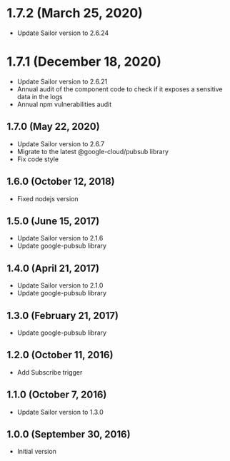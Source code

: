 # 1.7.2 (March 25, 2020)

* Update Sailor version to 2.6.24

# 1.7.1 (December 18, 2020)

* Update Sailor version to 2.6.21
* Annual audit of the component code to check if it exposes a sensitive data in the logs
* Annual npm vulnerabilities audit

## 1.7.0 (May 22, 2020)

* Update Sailor version to 2.6.7
* Migrate to the latest @google-cloud/pubsub library
* Fix code style

## 1.6.0 (October 12, 2018)

* Fixed nodejs version

## 1.5.0 (June 15, 2017)

* Update Sailor version to 2.1.6
* Update google-pubsub library

## 1.4.0 (April 21, 2017)

* Update Sailor version to 2.1.0
* Update google-pubsub library

## 1.3.0 (February 21, 2017)

* Update google-pubsub library

## 1.2.0 (October 11, 2016)

* Add Subscribe trigger

## 1.1.0 (October 7, 2016)

* Update Sailor version to 1.3.0

## 1.0.0 (September 30, 2016)

* Initial version
